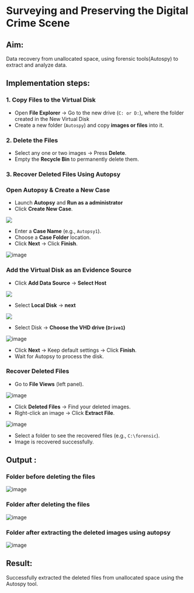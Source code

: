 # Surveying and Preserving the Digital Crime Scene

## **Aim:**
Data recovery from unallocated space, using forensic tools(Autospy) to extract and analyze data.

## **Implementation steps:**

### **1. Copy Files to the Virtual Disk**  
- Open **File Explorer** → Go to the new drive (`C: or D:`), where the folder created in the New Virtual Disk
- Create a new folder (`Autospy`) and copy **images or files** into it.  

### **2. Delete the Files**  
- Select any one or two images → Press **Delete**.  
- Empty the **Recycle Bin** to permanently delete them.  

### **3. Recover Deleted Files Using Autopsy**  
### **Open Autopsy & Create a New Case** 

- Launch **Autopsy** and **Run as a administrator**  
- Click **Create New Case**.  

![](./images/a1.png)

- Enter a **Case Name** (e.g., `Autopsy1`).  
- Choose a **Case Folder** location.  
- Click **Next** → Click **Finish**.  

![image](https://github.com/user-attachments/assets/26bea7a9-18fe-4aad-99a0-c4772fb264ec)


### **Add the Virtual Disk as an Evidence Source**  
- Click **Add Data Source**  → **Select Host**

![](./images/a3.png)

- Select **Local Disk** → **next** 

![](./images/a4.png)

- Select Disk → **Choose the VHD drive (`Drive1`)**

![image](https://github.com/user-attachments/assets/a88c6d24-f9ea-47a4-bdca-7c0937673d3c)


- Click **Next** → Keep default settings → Click **Finish**.  
- Wait for Autopsy to process the disk.  

### **Recover Deleted Files**  
- Go to **File Views** (left panel).  

![image](https://github.com/user-attachments/assets/da97403b-2f0c-49f2-83d7-c9d034cbd97c)

- Click **Deleted Files** → Find your deleted images.  
- Right-click an image → Click **Extract File**.  

![image](https://github.com/user-attachments/assets/91e991ca-1319-4ec9-bcf2-dd3bac173493)


- Select a folder to see the recovered files (e.g., `C:\forensic`).  
- Image is recovered successfully.


## Output :
### Folder before deleting the files
![image](https://github.com/user-attachments/assets/b3bf5b17-918b-42d8-b3e1-c5952e638194)


### Folder after deleting the files
![image](https://github.com/user-attachments/assets/bd827fd2-94e3-4449-911c-0f9a547a4725)


### Folder after extracting the deleted images using autopsy


![image](https://github.com/user-attachments/assets/4aa48c63-6bf4-4b96-8acd-e85bf2235f7a)


## Result:
Successfully extracted the deleted files from unallocated space using the Autospy tool.

